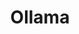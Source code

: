 ---
title: Ollama
description:
image: myers.jpg

# Badge style
style:
    background: "#f08b1f"
    color: "#fff"
---